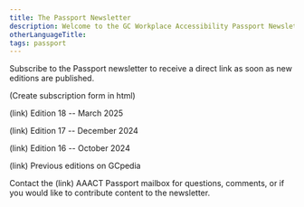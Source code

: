 ```yaml
---
title: The Passport Newsletter
description: Welcome to the GC Workplace Accessibility Passport Newsletter page! Find recent editions of the newsletter. Stay informed with exciting updates about the Passport, exclusive interviews with accessibility leaders, and valuable insights on good practices for workplace accommodation. We're here to share expert tips and actionable strategies to help you foster a more inclusive and accessible federal public service work environment.
otherLanguageTitle:
tags: passport
---
```


Subscribe to the Passport newsletter to receive a direct link as soon as new editions are published.

(Create subscription form in html)

(link) Edition 18 -- March 2025

(link) Edition 17 -- December 2024

(link) Edition 16 -- October 2024

(link) Previous editions on GCpedia

Contact the (link) AAACT Passport mailbox for questions, comments, or if you would like to contribute content to the newsletter.

